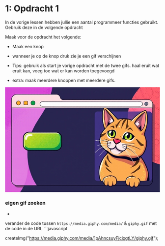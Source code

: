 # 1: Opdracht 1

In de vorige lessen hebben jullie een aantal programmeer functies gebruikt. 
Gebruik deze in de volgende opdracht

Maak voor de opdracht het volgende:
* Maak een knop 
* wanneer je op de knop druk zie je een gif verschijnen

* Tips: gebruik als start je vorige opdracht met de twee gifs.
haal eruit wat eruit kan, voeg toe wat er kan worden toegevoegd


* extra: maak meerdere knoppen met meerdere gifs.


![Buttons](beeld/cat.jpg)


### eigen gif zoeken
- 

verander de code tussen `https://media.giphy.com/media/` & `giphy.gif` met de code in de URL
    ```javascript

createImg("https://media.giphy.com/media/1pAhncsuyFjcixgtLY/giphy.gif");
```